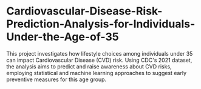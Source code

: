 # Cardiovascular-Disease-Risk-Prediction-Analysis-for-Individuals-Under-the-Age-of-35
This project investigates how lifestyle choices among individuals under 35 can impact Cardiovascular Disease (CVD) risk. Using CDC's 2021 dataset, the analysis aims to predict and raise awareness about CVD risks, employing statistical and machine learning approaches to suggest early preventive measures for this age group.
